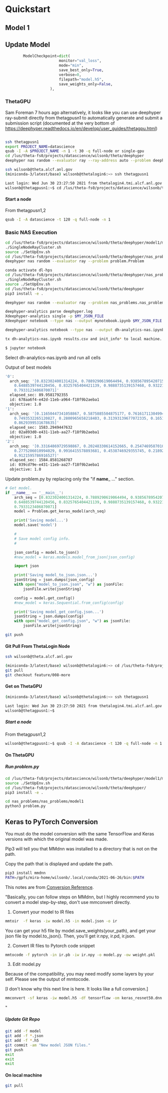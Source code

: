 # Quickstart

## Model 1

## Update Model

```python
        ModelCheckpoint=dict(
                        monitor="val_loss",
                        mode="min",
                        save_best_only=True,
                        verbose=0,
                        filepath="model.h5",
                        save_weights_only=False,
                    ),
```

### ThetaGPU

Sam Foreman  7 hours ago
alternatively, it looks like you can use deephyper ray-submit directly from thetagpusn1 to automatically generate and submit a submission script
(documented at the very bottom of https://deephyper.readthedocs.io/en/develop/user_guides/thetagpu.html)

```bash
```

```bash
ssh thetagpusn1
export PROJECT_NAME=datascience
qsub -I -A $PROJECT_NAME -n 1 -t 30 -q full-node or single-gpu
cd /lus/theta-fs0/projects/datascience/wilsonb/theta/deephyper
deephyper nas random --evaluator ray --ray-address auto --problem deephyper.benchmark.nas.mnist1D.problem.Problem --max-evals 10 --num-cpus-per-task 1 --num-gpus-per-task 1

```

```bash
ssh wilsonb@theta.alcf.anl.gov
(miniconda-3/latest/base) wilsonb@thetalogin6:~> ssh thetagpusn1

Last login: Wed Jun 30 23:27:50 2021 from thetalogin4.tmi.alcf.anl.gov
wilsonb@thetagpusn1:~$ cd /lus/theta-fs0/projects/datascience/wilsonb/theta/
```

#### Start a node

From thetagpusn1,2

```bash
qsub -I -A datascience -t 120 -q full-node -n 1
```


### Basic NAS Execution

```bash
cd /lus/theta-fs0/projects/datascience/wilsonb/theta/deephyper/model1/model1/m1_hps/
./SingleNodeRayCluster.sh
source ./SetUpEnv.sh
cd /lus/theta-fs0/projects/datascience/wilsonb/theta/deephyper/nas_problems/nas_problems/model1/
deephyper nas random --evaluator ray --problem problem.Problem

conda activate dl-hps
cd /lus/theta-fs0/projects/datascience/wilsonb/theta/deephyper/nas_problems/nas_problems/model1/problem.py
./SingleNodeRayCluster.sh
source ./SetUpEnv.sh
cd /lus/theta-fs0/projects/datascience/wilsonb/theta/deephyper
pip3 install -e .

deephyper nas random --evaluator ray --problem nas_problems.nas_problems.model1.problem.Problem

deephyper-analytics parse deephyper.log
Xdeephyper-analytics single -p $MY_JSON_FILE
Xdeephyper notebook --type nas --output mynotebook.ipynb $MY_JSON_FILE

deephyper-analytics notebook --type nas --output dh-analytics-nas.ipynb data_2021-07-14_01.json

tx dh-analytics-nas.ipynb results.csv and init_info* to local machine.

$ jupyter notebook
```

Select dh-analytics-nas.ipynb and run all cells

Output of best models

```bash
'0':
  arch_seq: '[0.8323024001314224, 0.7889290619064494, 0.9385678954207153, 0.16059637997392429,
    0.6488539744120456, 0.8325765404421139, 0.9888735139157468, 0.9322143923769549,
    0.7933123406870071]'
  elapsed_sec: 89.9581792355
  id: 678aa6f4-e42d-11eb-a964-f18f9b2aeba1
  objective: 1.0
'1':
  arch_seq: '[0.11650447341058867, 0.5875885504875177, 0.7616171130499415, 0.40112081475681394,
    0.7493532265120827, 0.2800965658218403, 0.31393139677072335, 0.165157311048022,
    0.8629399531678635]'
  elapsed_sec: 1583.2949447632
  id: 02a893d0-e431-11eb-aa27-f18f9b2aeba1
  objective: 1.0
'2':
  arch_seq: '[0.33164869729598867, 0.20248330614152665, 0.2547469587010932, 0.015167333255724169,
    0.2775206010994029, 0.9916415578893681, 0.4538746929355745, 0.21892060220106446,
    0.9121595786916527]'
  elapsed_sec: 1584.8581268787
  id: 039cd79e-e431-11eb-aa27-f18f9b2aeba1
  objective: 1.0
  ```

Update problem.py by replacing only the "if __name___ ..." section.

```python
# Get model.
if __name__ == '__main__':
    arch_seq = [0.8323024001314224, 0.7889290619064494, 0.9385678954207153, 0.16059637997392429,
    0.6488539744120456, 0.8325765404421139, 0.9888735139157468, 0.9322143923769549,
    0.7933123406870071]
    model = Problem.get_keras_model(arch_seq)

    print('Saving model...')
    model.save('model')

    #
    # Save model config info.
    #

    json_config = model.to_json()
    #new_model = keras.models.model_from_json(json_config)

    import json

    print('Saving model_to_json.json...')
    jsonString = json.dumps(json_config)
    with open("model_to_json.json", "w") as jsonFile:
        jsonFile.write(jsonString)

    config = model.get_config()
    #new_model = keras.Sequential.from_config(config)

    print('Saving model_get_config.json...')
    jsonString = json.dumps(config)
    with open("model_get_config.json", "w") as jsonFile:
        jsonFile.write(jsonString)
```

```bash
git push
```

#### Git Pull From ThetaLogin Node

```bash
ssh wilsonb@theta.alcf.anl.gov

(miniconda-3/latest/base) wilsonb@thetalogin6:~> cd /lus/theta-fs0/projects/datascience/wilsonb/theta/deephyper
git pull
git checkout feature/008-more
```

#### Get on ThetaGPU

```bash
(miniconda-3/latest/base) wilsonb@thetalogin6:~> ssh thetagpusn1

Last login: Wed Jun 30 23:27:50 2021 from thetalogin4.tmi.alcf.anl.gov
wilsonb@thetagpusn1:~$
```

##### Start a node

From thetagpusn1,2

```bash
wilsonb@thetagpusn1:~$ qsub -I -A datascience -t 120 -q full-node -n 1
```

#### On ThetaGPU

##### Run problem.py

```bash
cd /lus/theta-fs0/projects/datascience/wilsonb/theta/deephyper/model1/model1/m1_hps/
source ./SetUpEnv.sh
cd /lus/theta-fs0/projects/datascience/wilsonb/theta/deephyper/
pip3 install -e .

cd nas_problems/nas_problems/model1
python3 problem.py
```

## Keras to PyTorch Conversion

You must do the model conversion with the same TensorFlow and Keras versions with
which the original model was made.

Pip3 will tell you that MMdnn was installed to a directory that is not on the path.

Copy the path that is displayed and update the path.

```bash
pip3 install mmdnn
PATH=/gpfs/mira-home/wilsonb/.local/conda/2021-06-26/bin:$PATH
```

This notes are from [Conversion Reference](https://github.com/fishjump/sketchPytorch).

"Basically, you can follow steps on MMdnn, but I highly recommend you to convert a model step-by-step, don't use mmconvert directly.

1. Convert your model to IR files

```bash
mmtoir  -f keras -iw model.h5 -in model.json -o ir
```

You can get your h5 file by model.save_weights(your_path), and get your json file by model.to_json(). Then, you'll get ir.npy, ir.pd, ir.json.

2. Convert IR files to Pytorch code snippet

```bash
mmtocode -f pytorch -in ir.pb -iw ir.npy -o model.py -ow weight.pkl
```

3. Edit model.py

Because of the compatibility, you may need modify some layers by your self. Please see the output of mmtocode.

\[I don't know why this next line is here.  It looks like a full conversion.\]

```bash
mmconvert -sf keras -iw model.h5 -df tensorflow -om keras_resnet50.dnn
```

"

##### Update Git Repo

```bash
git add -f model
git add -f *.json
git add -f *.h5
git commit -am "New model JSON files."
git push
exit
exit
exit
```

#### On local machine

```bash
git pull
```
